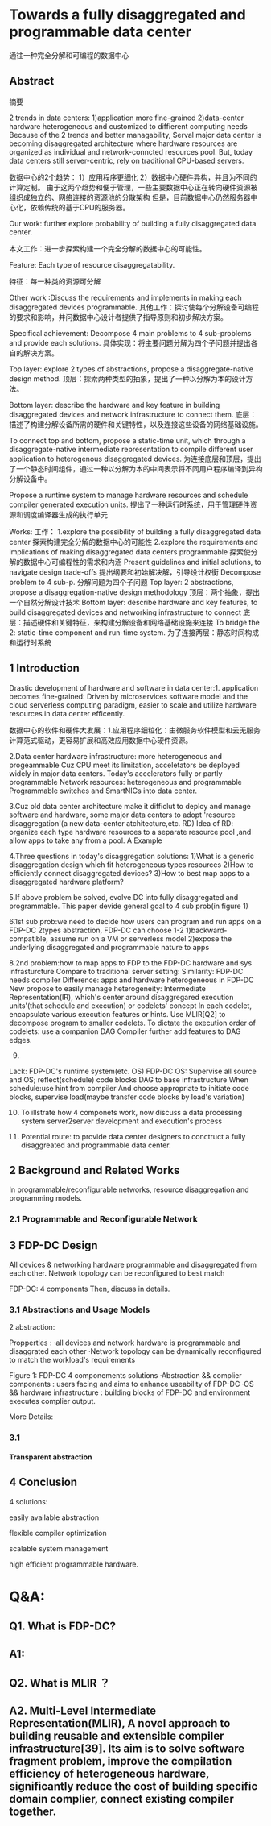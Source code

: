 # Towards a fully disaggregated and programmable data center
  通往一种完全分解和可编程的数据中心

## Abstract
   摘要
   
2 trends in data centers:
1)application more fine-grained
2)data-center hardware heterogeneous and customized to diffierent computing needs
Because of the 2 trends and better managability, Serval major data center is becoming disaggregated architecture where hardware resources are organized as individual and network-conncted resources pool.
But, today data centers still server-centric, rely on traditional CPU-based servers.

数据中心的2个趋势：
1）应用程序更细化
2）数据中心硬件异构，并且为不同的计算定制。
由于这两个趋势和便于管理，一些主要数据中心正在转向硬件资源被组织成独立的、网络连接的资源池的分散架构
但是，目前数据中心仍然服务器中心化，依赖传统的基于CPU的服务器。

Our work: further explore probability of building a fully disaggregated data center.

本文工作：进一步探索构建一个完全分解的数据中心的可能性。

Feature: Each type of resource disaggregatability.

特征：每一种类的资源可分解

Other work :Discuss the requirements and implements in making each disaggregated devices programmable.
其他工作：探讨使每个分解设备可编程的要求和影响，并问数据中心设计者提供了指导原则和初步解决方案。

Specifical achievement: Decompose 4 main problems to 4 sub-problems and provide each solutions.
具体实现：将主要问题分解为四个子问题并提出各自的解决方案。

Top layer: explore 2 types of abstractions, propose a disaggregate-native design method.
顶层：探索两种类型的抽象，提出了一种以分解为本的设计方法。

Bottom layer: describe the hardware and key feature in building disaggregated devices and network infrastructure to connect them.
底层：描述了构建分解设备所需的硬件和关键特性，以及连接这些设备的网络基础设施。

To connect top and bottom, propose a static-time unit, which through a disaggregate-native intermediate representation to compile different user application to heterogenous disaggregated devices.
为连接底层和顶层，提出了一个静态时间组件，通过一种以分解为本的中间表示将不同用户程序编译到异构分解设备中。

Propose a runtime system to manage hardware resources and schedule compiler generated execution units.
提出了一种运行时系统，用于管理硬件资源和调度编译器生成的执行单元

Works:
工作：
1.explore the possibility of building a fully disaggregated data center
  探索构建完全分解的数据中心的可能性
2.explore the requirements and implications of making disaggregated data centers programmable
  探索使分解的数据中心可编程性的需求和内涵
Present guidelines and initial solutions, to navigate design trade-offs
提出纲要和初始解决解，引导设计权衡
Decompose problem to 4 sub-p.
分解问题为四个子问题
Top layer: 2 abstractions, propose a disaggregation-native design methodology
顶层：两个抽象，提出一个自然分解设计技术
Bottom layer: describe hardware and key features, to build disaggregated devices and networking infrastructure to connect
底层：描述硬件和关键特征，来构建分解设备和网络基础设施来连接
To bridge the 2: static-time component and run-time system.
为了连接两层：静态时间构成和运行时系统


## 1 Introduction

Drastic development of hardware and software in data center:1. application becomes fine-grained: Driven by microservices software model and the cloud serverless computing paradigm, easier to scale and utilize hardware resources in data center efficently.

数据中心的软件和硬件大发展：1.应用程序细粒化：由微服务软件模型和云无服务计算范式驱动，更容易扩展和高效应用数据中心硬件资源。

2.Data center hardware infrastructure: more heterogeneous and progeammable
Cuz CPU meet its limitation, acceletators be deployed widely in major data centers.
Today's accelerators fully or partly programmable
Network resources: heterogeneous and programmable
Programmable switches and SmartNICs into data center.

3.Cuz old data center architecture make it difficlut to deploy and manage software and hardware, some major data centers to adopt 'resource disaggregation'(a new data-center atchitecture,etc. RD)
Idea of RD: organize each type hardware resources to a separate resource pool ,and allow apps to take any from a pool.
A Example

4.Three questions in today's disaggregation solutions:
1)What is a generic disaggregation design which fit heterogeneous types resources
2)How to efficiently connect disaggregated devices?
3)How to best map apps to a disaggregated hardware platform?

5.If above problem be solved, evolve DC into fully disaggregated and programmable.
This paper devide general goal to 4 sub prob(in figure 1)

6.1st sub prob:we need to decide how users can program and run apps
 on a FDP-DC
 2types abstraction, FDP-DC can choose 1-2
 1)backward-compatible, assume run on a VM or serverless model
 2)expose the underlying disaggregated and programmable nature to apps

8.2nd problem:how to map apps to FDP to the FDP-DC hardware and sys infrasturcture
Compare to traditional server setting:
Similarity: FDP-DC needs compiler
Difference: apps and hardware heterogeneous in FDP-DC
New propose to easily manage heterogeneity: Intermediate Representation(IR), which's center around disaggregared execution units'(that schedule and execution) or codelets' concept
In each codelet, encapsulate various execution features or hints.
Use MLIR[Q2] to decompose program to smaller codelets.
To dictate the execution order of codelets: use a companion DAG
Compiler further add features to DAG edges.

9.
Lack: FDP-DC's runtime system(etc. OS)
FDP-DC OS: Supervise all source and OS; reflect(schedule) code blocks DAG to base infrastructure
When schedule:use hint from compiler
And choose appropriate to initiate code blocks, supervise load(maybe transfer code blocks by load's variation)

10. To illstrate how 4 componets work, now discuss a data processing system server2server development and execution's process

11. Potential route: to provide data center designers to conctruct a fully disaggreated and programmable data center.

## 2 Background and Related Works

In programmable/reconfigurable networks, resource disaggregation and programming models.

### 2.1 Programmable and Reconfigurable Network

## 3 FDP-DC Design

All devices & networking hardware programmable and disaggregated from each other.
Network topology can be reconfigured to best match

FDP-DC: 4 components
Then, discuss in details.

### 3.1 Abstractions and Usage Models

2 abstraction:

Propperties : 
·all devices and network hardware is programmable and disaggrated each other
·Network topology can be dynamically reconfigured to match the workload's requirements

Figure 1: FDP-DC 4 componements solutions
·Abstraction && complier components : users facing and aims to enhance useability of FDP-DC
·OS && hardware infrastructure : building blocks of FDP-DC and environment executes complier output.

More Details:

### 3.1 

#### Transparent abstraction



## 4 Conclusion

4 solutions:

easily available abstraction

flexible compiler optimization

scalable system management 

high efficient programmable hardware.

# Q&A:
## Q1. What is FDP-DC?
## A1:
## Q2. What is MLIR ？
## A2. Multi-Level Intermediate Representation(MLIR), A novel approach to building reusable and extensible compiler infrastructure[39]. Its aim is to solve software fragment problem, improve the compilation efficiency of heterogeneous hardware, significantly reduce the cost of building specific domain complier, connect existing compiler together.




 
 








